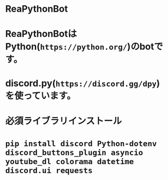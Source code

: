 # ReaPythonBot
# ReaPythonBotはPython(`https://python.org/`)のbotです。
# discord.py(`https://discord.gg/dpy`)を使っています。
# 必須ライブラリインストール
# `pip install discord Python-dotenv discord_buttons_plugin asyncio youtube_dl colorama datetime discord.ui requests`
